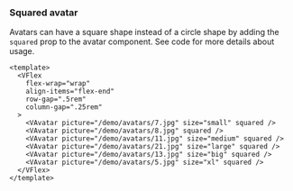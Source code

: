 ### Squared avatar

Avatars can have a square shape instead of a circle shape
by adding the `squared` prop to the avatar component.
See code for more details about usage.

<!--code-->

```vue
<template>
  <VFlex
    flex-wrap="wrap"
    align-items="flex-end"
    row-gap=".5rem"
    column-gap=".25rem"
  >
    <VAvatar picture="/demo/avatars/7.jpg" size="small" squared />
    <VAvatar picture="/demo/avatars/8.jpg" squared />
    <VAvatar picture="/demo/avatars/11.jpg" size="medium" squared />
    <VAvatar picture="/demo/avatars/21.jpg" size="large" squared />
    <VAvatar picture="/demo/avatars/13.jpg" size="big" squared />
    <VAvatar picture="/demo/avatars/5.jpg" size="xl" squared />
  </VFlex>
</template>
```

<!--/code-->

<!--example-->

<VFlex flex-wrap="wrap" align-items="flex-end" row-gap=".5rem" column-gap=".25rem">
  <VAvatar picture="/demo/avatars/7.jpg" size="small" squared />
  <VAvatar picture="/demo/avatars/8.jpg" squared />
  <VAvatar picture="/demo/avatars/11.jpg" size="medium" squared />
  <VAvatar picture="/demo/avatars/21.jpg" size="large" squared />
  <VAvatar picture="/demo/avatars/13.jpg" size="big" squared />
  <VAvatar picture="/demo/avatars/5.jpg" size="xl" squared />
</VFlex>

<!--/example-->
